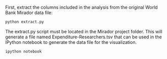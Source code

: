 First, extract the columns included in the analysis from the original World Bank Mirador data file:

```bash
python extract.py
```

The extract.py script must be located in the Mirador project folder. This will generate a file named Expenditure-Researchers.tsv that can be used in the IPython notebook to generate the data file for the visualization.

```bash
ipython notebook
```